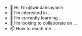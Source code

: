 - 👋 Hi, I’m @windahsayanih
- 👀 I’m interested in ...
- 🌱 I’m currently learning ...
- 💞️ I’m looking to collaborate on ...
- 📫 How to reach me ...

<!---
windahsayanih/windahsayanih is a ✨ special ✨ repository because its `README.md` (this file) appears on your GitHub profile.
You can click the Preview link to take a look at your changes.
--->
